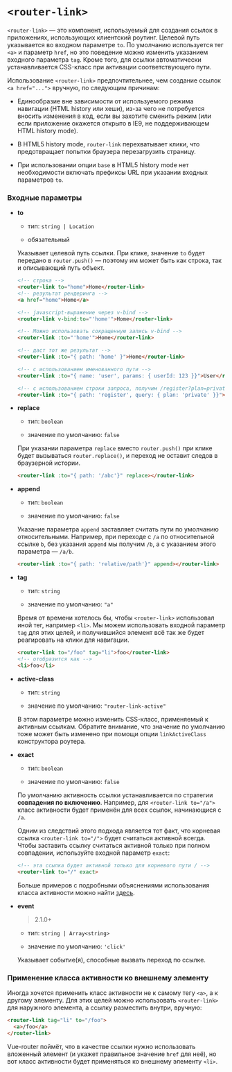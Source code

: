 # `<router-link>`

`<router-link>` — это компонент, используемый для создания ссылок в приложениях, использующих клиентский роутинг. Целевой путь указывается во входном параметре `to`. По умолчанию используется тег `<a>` и параметр `href`, но это поведение можно изменить указанием входного параметра `tag`. Кроме того, для ссылки автоматически устанавливается CSS-класс при активации соответствующего пути.

Использование `<router-link>` предпочтительнее, чем создание ссылок `<a href="...">` вручную, по следующим причинам:

- Единообразие вне зависимости от используемого режима навигации (HTML history или хеши), из-за чего не потребуется вносить изменения в код, если вы захотите сменить режим (или если приложение окажется открыто в IE9, не поддерживающем HTML history mode).

- В HTML5 history mode, `router-link` перехватывает клики, что предотвращает попытки браузера перезагрузить страницу.

- При использовании опции `base` в HTML5 history mode нет необходимости включать префиксы URL при указании входных параметров `to`.


### Входные параметры

- **to**

  - тип: `string | Location`

  - обязательный

  Указывает целевой путь ссылки. При клике, значение `to` будет передано в `router.push()` — поэтому им может быть как строка, так и описывающий путь объект.

  ``` html
  <!-- строка -->
  <router-link to="home">Home</router-link>
  <!-- результат рендеринга -->
  <a href="home">Home</a>

  <!-- javascript-выражение через v-bind -->
  <router-link v-bind:to="'home'">Home</router-link>

  <!-- Можно использовать сокращенную запись v-bind -->
  <router-link :to="'home'">Home</router-link>

  <!-- даст тот же результат -->
  <router-link :to="{ path: 'home' }">Home</router-link>

  <!-- с использованием именованного пути -->
  <router-link :to="{ name: 'user', params: { userId: 123 }}">User</router-link>

  <!-- с использованием строки запроса, получим /register?plan=private -->
  <router-link :to="{ path: 'register', query: { plan: 'private' }}">Register</router-link>
  ```

- **replace**

  - тип: `boolean`

  - значение по умолчанию: `false`

  При указании параметра `replace` вместо `router.push()` при клике будет вызываться `router.replace()`, и переход не оставит следов в браузерной истории.

  ``` html
  <router-link :to="{ path: '/abc'}" replace></router-link>
  ```

- **append**

  - тип: `boolean`

  - значение по умолчанию: `false`

  Указание параметра `append` заставляет считать пути по умолчанию относительными. Например, при переходе с `/a` по относительной ссылке `b`, без указания `append` мы получим `/b`, а с указанием этого параметра — `/a/b`.

  ``` html
  <router-link :to="{ path: 'relative/path'}" append></router-link>
  ```

- **tag**

  - тип: `string`

  - значение по умолчанию: `"a"`

  Время от времени хотелось бы, чтобы `<router-link>` использовал иной тег, например `<li>`. Мы можем использовать входной параметр `tag` для этих целей, и получившийся элемент всё так же будет реагировать на клики для навигации.

  ``` html
  <router-link to="/foo" tag="li">foo</router-link>
  <!-- отобразится как -->
  <li>foo</li>
  ```

- **active-class**

  - тип: `string`

  - значение по умолчанию: `"router-link-active"`

  В этом параметре можно изменить CSS-класс, применяемый к активным ссылкам. Обратите внимание, что значение по умолчанию тоже может быть изменено при помощи опции `linkActiveClass` конструктора роутера.

- **exact**

  - тип: `boolean`

  - значение по умолчанию: `false`

  По умолчанию активность ссылки устанавливается по стратегии **совпадения по включению**. Например, для `<router-link to="/a">` класс активности будет применён для всех ссылок, начинающися с `/a`.

  Одним из следствий этого подхода является тот факт, что корневая ссылка `<router-link to="/">` будет считаться активной всегда. Чтобы заставить ссылку считаться активной только при полном совпадении, используйте входной параметр `exact`:

  ``` html
  <!-- эта ссылка будет активной только для корневого пути / -->
  <router-link to="/" exact>
  ```

  Больше примеров с подробными объяснениями использования класса активности можно найти [здесь](http://jsfiddle.net/fnlCtrl/dokbyypq/).

- **event**

  > 2.1.0+

  - тип: `string | Array<string>`

  - значение по умолчанию: `'click'`

  Указывает событие(я), способные вызвать переход по ссылке.

### Применение класса активности ко внешнему элементу

Иногда хочется применить класс активности не к самому тегу `<a>`, а к другому элементу. Для этих целей можно использовать `<router-link>` для наружного элемента, а ссылку разместить внутри, вручную:

``` html
<router-link tag="li" to="/foo">
  <a>/foo</a>
</router-link>
```

Vue-router поймёт, что в качестве ссылки нужно использовать вложенный элемент (и укажет правильное значение `href` для неё), но вот класс активности будет применяться ко внешнему элементу `<li>`.
